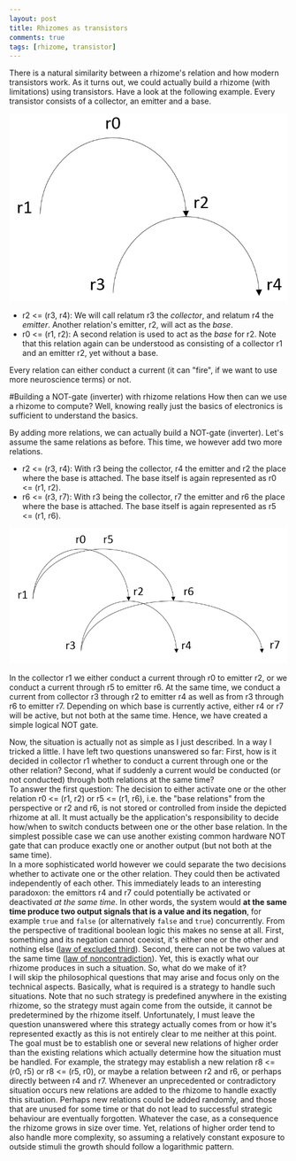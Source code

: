 ```yaml
---
layout: post
title: Rhizomes as transistors
comments: true
tags: [rhizome, transistor]
---
```

There is a natural similarity between a rhizome's relation and how modern transistors work. As it turns out, we could actually build a rhizome (with limitations) using transistors. Have a look at the following example.<span class="more"></span>
Every transistor consists of a collector, an emitter and a base.  

![Two rhizome relations as a transistor](/public/img/2017-02-05-rhizome-relation-as-transistor.png "Two rhizome relations used as a transistor")
 
* r2 <= (r3, r4): We will call relatum r3 the _collector_, and relatum r4 the _emitter_. Another relation's emitter, r2, will act as the _base_.
* r0 <= (r1, r2): A second relation is used to act as the _base_ for r2. Note that this relation again can be understood as consisting of a collector r1 and an emitter r2, yet without a base.

Every relation can either conduct a current (it can "fire", if we want to use more neuroscience terms) or not.

#Building a NOT-gate (inverter) with rhizome relations
How then can we use a rhizome to compute? Well, knowing really just the basics of electronics is sufficient to understand the basics.

By adding more relations, we can actually build a NOT-gate (inverter). Let's assume the same relations as before. This time, we however add two more relations.

* r2 <= (r3, r4): With r3 being the collector, r4 the emitter and r2 the place where the base is attached. The base itself is again represented as r0 <= (r1, r2).
* r6 <= (r3, r7): With r3 being the collector, r7 the emitter and r6 the place where the base is attached. The base itself is again represented as r5 <= (r1, r6).

![NOT Gate](/public/img/2017-02-05-not-gate.png "NOT gate")

In the collector r1 we either conduct a current through r0 to emitter r2, or we conduct a current through r5 to emitter r6. At the same time, we conduct a current from collector r3 through r2 to emitter r4 as well as from r3 through r6 to emitter r7. Depending on which base is currently active, either r4 or r7 will be active, but not both at the same time. Hence, we have created a simple logical NOT gate.

Now, the situation is actually not as simple as I just described. In a way I tricked a little. I have left two questions unanswered so far: First, how is it decided in collector r1 whether to conduct a current through one or the other relation? Second, what if suddenly a current would be conducted (or not conducted) through both relations at the same time?  
To answer the first question: The decision to either activate one or the other relation r0 <= (r1, r2) or r5 <= (r1, r6), i.e. the "base relations" from the perspective or r2 and r6, is not stored or controlled from inside the depicted rhizome at all. It must actually be the application's responsibility to decide how/when to switch conducts between one or the other base relation. In the simplest possible case we can use another existing common hardware NOT gate that can produce exactly one or another output (but not both at the same time).   
In a more sophisticated world however we could separate the two decisions whether to activate one or the other relation. They could then be activated independently of each other. This immediately leads to an interesting paradoxon: the emittors r4 and r7 could potentially be activated or deactivated _at the same time_. In other words, the system would __at the same time produce two output signals that is a value and its negation__, for example <code>true</code> and <code>false</code> (or alternatively <code>false</code> and <code>true</code>) concurrently. From the perspective of traditional boolean logic this makes no sense at all. First, something and its negation cannot coexist, it's either one or the other and nothing else ([law of excluded third](https://en.wikipedia.org/wiki/Law_of_excluded_middle)). Second, there can not be two values at the same time ([law of noncontradiction](https://en.wikipedia.org/wiki/Law_of_noncontradiction)). Yet, this is exactly what our rhizome produces in such a situation. So, what do we make of it?  
I will skip the philosophical questions that may arise and focus only on the technical aspects. Basically, what is required is a strategy to handle such situations. Note that no such strategy is predefined anywhere in the existing rhizome, so the strategy must again come from the outside, it cannot be predetermined by the rhizome itself. Unfortunately, I must leave the question unanswered where this strategy actually comes from or how it's represented exactly as this is not entirely clear to me neither at this point. The goal must be to establish one or several new relations of higher order than the existing relations which actually determine how the situation must be handled. For example, the strategy may establish a new relation r8 <= (r0, r5) or r8 <= (r5, r0), or maybe a relation between r2 and r6, or perhaps directly between r4 and r7. Whenever an unprecedented or contradictory situation occurs new relations are added to the rhizome to handle exactly this situation. Perhaps new relations could be added randomly, and those that are unused for some time or that do not lead to successful strategic behaviour are eventually forgotten. Whatever the case, as a consequence the rhizome grows in size over time. Yet, relations of higher order tend to also handle more complexity, so assuming a relatively constant exposure to outside stimuli the growth should follow a logarithmic pattern.